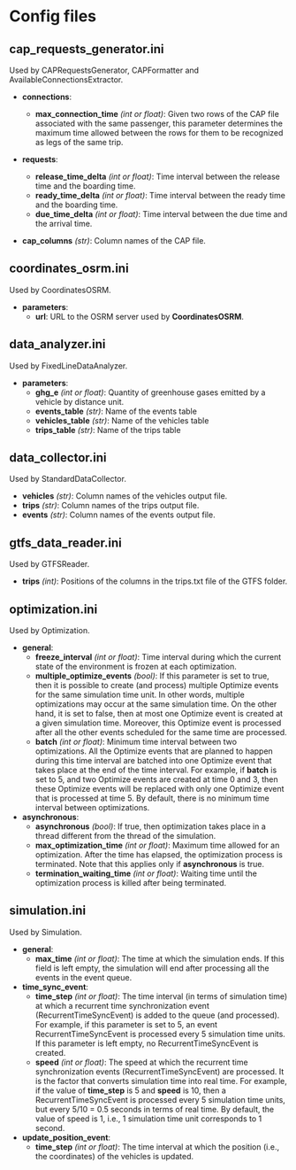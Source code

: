 # Config files

## cap_requests_generator.ini

Used by CAPRequestsGenerator, CAPFormatter and AvailableConnectionsExtractor.

* **connections**:
  * **max_connection_time** *(int or float)*: Given two rows of the CAP 
    file associated with the same passenger, this parameter determines the 
    maximum time allowed between the rows for them to be recognized as 
    legs of the same trip.

* **requests**:
  * **release_time_delta** *(int or float)*: Time interval between the 
    release time and the boarding time.
  * **ready_time_delta** *(int or float)*: Time interval between the 
    ready time and the boarding time.
  * **due_time_delta** *(int or float)*: Time interval between the 
    due time and the arrival time.

* **cap_columns** *(str)*: Column names of the CAP file.


## coordinates_osrm.ini

Used by CoordinatesOSRM.

* **parameters**:
  * **url**: URL to the OSRM server used by **CoordinatesOSRM**.


## data_analyzer.ini

Used by FixedLineDataAnalyzer.

* **parameters**:
  * **ghg_e** *(int or float)*: Quantity of greenhouse gases emitted by a 
    vehicle by distance unit.
  * **events_table** *(str)*: Name of the events table
  * **vehicles_table** *(str)*: Name of the vehicles table
  * **trips_table** *(str)*: Name of the trips table


## data_collector.ini

Used by StandardDataCollector.

* **vehicles** *(str)*: Column names of the vehicles output file.
* **trips** *(str)*: Column names of the trips output file.
* **events** *(str)*: Column names of the events output file.


## gtfs_data_reader.ini

Used by GTFSReader.

* **trips** *(int)*: Positions of the columns in the trips.txt file of the 
  GTFS folder.


## optimization.ini

Used by Optimization.

* **general**:
  * **freeze_interval** *(int or float)*:  Time interval during which the 
    current state of 
    the environment is frozen at each optimization.
  * **multiple_optimize_events** *(bool)*: If this parameter is set to true,  
    then it is possible to create (and process) multiple Optimize events for 
    the same simulation time unit. In other words, multiple optimizations 
    may occur at the same simulation time. On the other hand, it is set to 
    false, then at most one Optimize event is created at a given simulation 
    time. Moreover, this Optimize event is processed after all the other 
    events scheduled for the same time are processed.
  * **batch** *(int or float)*: Minimum time interval between two 
    optimizations. All the Optimize events that are planned to happen during 
    this time interval are batched into one Optimize event that takes place 
    at the end of the time interval. For example, if **batch** is set to 5, 
    and two Optimize events are created at time 0 and 3, then these 
    Optimize events will be replaced with only one Optimize event that is 
    processed at time 5. By default, there is no minimum time interval 
    between optimizations. 
* **asynchronous**:
  * **asynchronous** *(bool)*: If true, then optimization takes place in a 
    thread different from the thread of the simulation. 
  * **max_optimization_time** *(int or float)*: Maximum time allowed for an 
    optimization. After the time has elapsed, the optimization process is 
    terminated. Note that this applies only if **asynchronous** is true.
  * **termination_waiting_time** *(int or float)*: Waiting time until the 
    optimization process is killed after being terminated.


## simulation.ini

Used by Simulation.

* **general**:
  * **max_time** *(int or float)*: The time at which the simulation ends.
    If this field is left empty, the simulation will end after processing all 
    the events in the event queue.
* **time_sync_event**:
  * **time_step** *(int or float)*: The time interval (in terms 
    of simulation time) at which a recurrent time synchronization event 
    (RecurrentTimeSyncEvent) is added to the queue (and processed). For example,
    if this parameter is set to 5, an event RecurrentTimeSyncEvent is 
    processed every 5 simulation time units. If this parameter is left empty, 
    no RecurrentTimeSyncEvent is created. 
  * **speed** *(int or float)*: The speed at which the 
    recurrent time synchronization events (RecurrentTimeSyncEvent) are 
    processed. It is the factor that converts simulation time into real 
    time. For example, if the value of **time_step** is 5 and 
    **speed** is 10, then a RecurrentTimeSyncEvent is processed every 5 
    simulation time units, but every 5/10 = 0.5 seconds in terms of real 
    time. By default, the value of speed is 1, i.e., 1 simulation time unit 
    corresponds to 1 second.
* **update_position_event**:
  * **time_step** *(int or float)*: The time interval at which the position 
    (i.e., the coordinates) of the vehicles is updated. 
